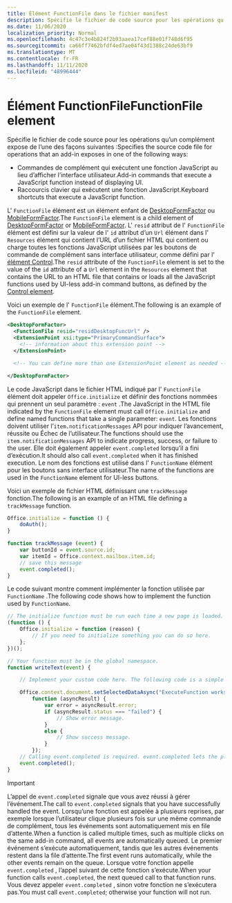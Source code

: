 ```yaml
---
title: Élément FunctionFile dans le fichier manifest
description: Spécifie le fichier de code source pour les opérations qu’un complément expose via les commandes de complément qui exécutent une fonction JavaScript au lieu d’afficher l’interface utilisateur.
ms.date: 11/06/2020
localization_priority: Normal
ms.openlocfilehash: 4c47c3e4b824f2b93aaea17cef88e01f748d6f95
ms.sourcegitcommit: ca66ff7462bfdf4ed7ae04f43d1388c24de63bf9
ms.translationtype: MT
ms.contentlocale: fr-FR
ms.lasthandoff: 11/11/2020
ms.locfileid: "48996444"
---
```

# <a name="functionfile-element"></a><span data-ttu-id="b4a8f-103">Élément FunctionFile</span><span class="sxs-lookup"><span data-stu-id="b4a8f-103">FunctionFile element</span></span>

<span data-ttu-id="b4a8f-104">Spécifie le fichier de code source pour les opérations qu’un complément expose de l’une des façons suivantes :</span><span class="sxs-lookup"><span data-stu-id="b4a8f-104">Specifies the source code file for operations that an add-in exposes in one of the following ways:</span></span>

* <span data-ttu-id="b4a8f-105">Commandes de complément qui exécutent une fonction JavaScript au lieu d’afficher l’interface utilisateur.</span><span class="sxs-lookup"><span data-stu-id="b4a8f-105">Add-in commands that execute a JavaScript function instead of displaying UI.</span></span>
* <span data-ttu-id="b4a8f-106">Raccourcis clavier qui exécutent une fonction JavaScript.</span><span class="sxs-lookup"><span data-stu-id="b4a8f-106">Keyboard shortcuts that execute a JavaScript function.</span></span>

<span data-ttu-id="b4a8f-107">L' `FunctionFile` élément est un élément enfant de [DesktopFormFactor](desktopformfactor.md) ou [MobileFormFactor](mobileformfactor.md).</span><span class="sxs-lookup"><span data-stu-id="b4a8f-107">The `FunctionFile` element is a child element of [DesktopFormFactor](desktopformfactor.md) or [MobileFormFactor](mobileformfactor.md).</span></span> <span data-ttu-id="b4a8f-108">L' `resid` attribut de l' `FunctionFile` élément est défini sur la valeur de l' `id` attribut d’un `Url` élément dans l' `Resources` élément qui contient l’URL d’un fichier HTML qui contient ou charge toutes les fonctions JavaScript utilisées par les boutons de commande de complément sans interface utilisateur, comme défini par l' [élément Control](control.md).</span><span class="sxs-lookup"><span data-stu-id="b4a8f-108">The `resid` attribute of the `FunctionFile` element is set to the value of the `id` attribute of a `Url` element in the `Resources` element that contains the URL to an HTML file that contains or loads all  the JavaScript functions used by UI-less add-in command buttons, as defined by the [Control element](control.md).</span></span>

<span data-ttu-id="b4a8f-109">Voici un exemple de l' `FunctionFile` élément.</span><span class="sxs-lookup"><span data-stu-id="b4a8f-109">The following is an example of the `FunctionFile` element.</span></span>

```XML
<DesktopFormFactor>
  <FunctionFile resid="residDesktopFuncUrl" />
  <ExtensionPoint xsi:type="PrimaryCommandSurface">
    <!-- information about this extension point -->
  </ExtensionPoint>

  <!-- You can define more than one ExtensionPoint element as needed -->

</DesktopFormFactor>
```

<span data-ttu-id="b4a8f-110">Le code JavaScript dans le fichier HTML indiqué par l' `FunctionFile` élément doit appeler `Office.initialize` et définir des fonctions nommées qui prennent un seul paramètre : `event` .</span><span class="sxs-lookup"><span data-stu-id="b4a8f-110">The JavaScript in the HTML file indicated by the `FunctionFile` element must call `Office.initialize` and define named functions that take a single parameter: `event`.</span></span> <span data-ttu-id="b4a8f-111">Les fonctions doivent utiliser l’`item.notificationMessages` API pour indiquer l’avancement, réussite ou Échec de l’utilisateur.</span><span class="sxs-lookup"><span data-stu-id="b4a8f-111">The functions should use the `item.notificationMessages` API to indicate progress, success, or failure to the user.</span></span> <span data-ttu-id="b4a8f-112">Elle doit également appeler `event.completed` lorsqu’il a fini d’exécution.</span><span class="sxs-lookup"><span data-stu-id="b4a8f-112">It should also call `event.completed` when it has finished execution.</span></span> <span data-ttu-id="b4a8f-113">Le nom des fonctions est utilisé dans l' `FunctionName` élément pour les boutons sans interface utilisateur.</span><span class="sxs-lookup"><span data-stu-id="b4a8f-113">The name of the functions are used in the `FunctionName` element for UI-less buttons.</span></span>

<span data-ttu-id="b4a8f-114">Voici un exemple de fichier HTML définissant une `trackMessage` fonction.</span><span class="sxs-lookup"><span data-stu-id="b4a8f-114">The following is an example of an HTML file defining a `trackMessage` function.</span></span>

```js
Office.initialize = function () {
    doAuth();
}

function trackMessage (event) {
    var buttonId = event.source.id;    
    var itemId = Office.context.mailbox.item.id;
    // save this message
    event.completed();
}
```

<span data-ttu-id="b4a8f-115">Le code suivant montre comment implémenter la fonction utilisée par `FunctionName` .</span><span class="sxs-lookup"><span data-stu-id="b4a8f-115">The following code shows how to implement the function used by `FunctionName`.</span></span>

```js
// The initialize function must be run each time a new page is loaded.
(function () {
    Office.initialize = function (reason) {
        // If you need to initialize something you can do so here.
    };
})();

// Your function must be in the global namespace.
function writeText(event) {

    // Implement your custom code here. The following code is a simple example.

    Office.context.document.setSelectedDataAsync("ExecuteFunction works. Button ID=" + event.source.id,
        function (asyncResult) {
            var error = asyncResult.error;
            if (asyncResult.status === "failed") {
                // Show error message.
            }
            else {
                // Show success message.
            }
        });
    // Calling event.completed is required. event.completed lets the platform know that processing has completed.
    event.completed();
}
```

> [!IMPORTANT]
> <span data-ttu-id="b4a8f-116">L’appel de `event.completed` signale que vous avez réussi à gérer l’événement.</span><span class="sxs-lookup"><span data-stu-id="b4a8f-116">The call to `event.completed` signals that you have successfully handled the event.</span></span> <span data-ttu-id="b4a8f-117">Lorsqu’une fonction est appelée à plusieurs reprises, par exemple lorsque l’utilisateur clique plusieurs fois sur une même commande de complément, tous les événements sont automatiquement mis en file d’attente.</span><span class="sxs-lookup"><span data-stu-id="b4a8f-117">When a function is called multiple times, such as multiple clicks on the same add-in command, all events are automatically queued.</span></span> <span data-ttu-id="b4a8f-118">Le premier événement s’exécute automatiquement, tandis que les autres événements restent dans la file d’attente.</span><span class="sxs-lookup"><span data-stu-id="b4a8f-118">The first event runs automatically, while the other events remain on the queue.</span></span> <span data-ttu-id="b4a8f-119">Lorsque votre fonction appelle `event.completed` , l’appel suivant de cette fonction s’exécute.</span><span class="sxs-lookup"><span data-stu-id="b4a8f-119">When your function calls `event.completed`, the next queued call to that function runs.</span></span> <span data-ttu-id="b4a8f-120">Vous devez appeler `event.completed` , sinon votre fonction ne s’exécutera pas.</span><span class="sxs-lookup"><span data-stu-id="b4a8f-120">You must call `event.completed`; otherwise your function will not run.</span></span>
